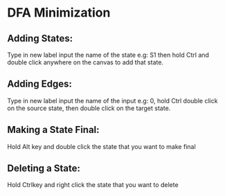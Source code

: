 # DFA Minimization

## Adding States:

Type in new label input the name of the state e.g: S1 then hold Ctrl and double click anywhere on the canvas to add that state.

## Adding Edges:

Type in new label input the name of the input e.g: 0, hold Ctrl double click on the source state, then double click on the target state.

## Making a State Final:

Hold Alt key and double click the state that you want to make final

## Deleting a State:

Hold Ctrlkey and right click the state that you want to delete
